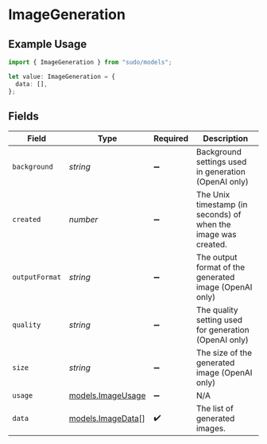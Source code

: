 # ImageGeneration

## Example Usage

```typescript
import { ImageGeneration } from "sudo/models";

let value: ImageGeneration = {
  data: [],
};
```

## Fields

| Field                                                          | Type                                                           | Required                                                       | Description                                                    |
| -------------------------------------------------------------- | -------------------------------------------------------------- | -------------------------------------------------------------- | -------------------------------------------------------------- |
| `background`                                                   | *string*                                                       | :heavy_minus_sign:                                             | Background settings used in generation (OpenAI only)           |
| `created`                                                      | *number*                                                       | :heavy_minus_sign:                                             | The Unix timestamp (in seconds) of when the image was created. |
| `outputFormat`                                                 | *string*                                                       | :heavy_minus_sign:                                             | The output format of the generated image (OpenAI only)         |
| `quality`                                                      | *string*                                                       | :heavy_minus_sign:                                             | The quality setting used for generation (OpenAI only)          |
| `size`                                                         | *string*                                                       | :heavy_minus_sign:                                             | The size of the generated image (OpenAI only)                  |
| `usage`                                                        | [models.ImageUsage](../models/imageusage.md)                   | :heavy_minus_sign:                                             | N/A                                                            |
| `data`                                                         | [models.ImageData](../models/imagedata.md)[]                   | :heavy_check_mark:                                             | The list of generated images.                                  |